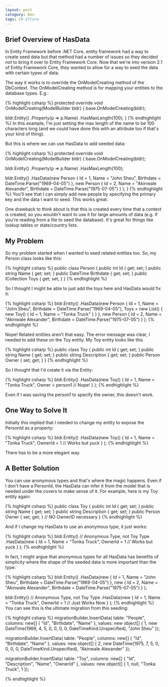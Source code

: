 ```yaml
---
layout: post
category: Dev
tags: C# EfCore 
---
```


## Brief Overview of HasData
In Entity Framework before .NET Core, entity framework had a way to create seed data but that method had a number of issues so they decided not to bring it over to Entity Framework Core. Now that we're into version 2.1 of Entity Framework Core, they wanted to allow for a way to seed the data with certain types of data.

The way it works is to override the OnModelCreating method of the DbContext. The OnModelCreating method is for mapping your entities to the database types. E.g.:

{% highlight csharp %}
protected override void OnModelCreating(ModelBuilder bldr)
{
  base.OnModelCreating(bldr);

  bldr.Entity<Person>()
    .Property(p => p.Name)
    .HasMaxLength(100);
}
{% endhighlight %}
In this example, I'm just setting the max length of the name to be 100 characters long (and we could have done this with an attribute too if that's your kind of thing).

But this is where we can use HasData to add seeded data:

{% highlight csharp %}
protected override void OnModelCreating(ModelBuilder bldr)
{
  base.OnModelCreating(bldr);

  bldr.Entity<Person>()
    .Property(p => p.Name)
    .HasMaxLength(100);

  bldr.Entity<Person>()
    .HasData(new Person
    {
      Id = 1,
      Name = "John Sheu",
      Birthdate = DateTime.Parse("1969-04-05")
    },
    new Person
    {
      Id = 2,
      Name = "Akinwale Alexander",
      Birthdate = DateTime.Parse("1975-07-05")
    }
    );
}
{% endhighlight %}
You'll see that I can simply add new people by specifying the primary key and the data I want to seed. This works great.

One drawback to think about is that this is created every time that a context is created, so you wouldn't want to use it for large amounts of data (e.g. if you're reading from a file to seed the database). It's great for things like lookup tables or state/country lists.

## My Problem
So my problem started when I wanted to seed related entities too. So, my Person class looks like this:

{% highlight csharp %}
  public class Person
  {
    public int Id { get; set; }
    public string Name { get; set; }
    public DateTime Birthdate { get; set; }
    public ICollection<Toy> Toys { get; set; }
  }
{% endhighlight %}

So I thought I might be able to just add the toys here and HasData would fix it:

{% highlight csharp %}
bldr.Entity<Person>()
  .HasData(new Person
  {
    Id = 1,
    Name = "John Sheu",
    Birthdate = DateTime.Parse("1969-04-05"),
    Toys = new List<Toy>()
    {
      new Toy()
      {
        Id = 1,
        Name = "Tonka Truck"
      }
    }
  },
  new Person
  {
    Id = 2,
    Name = "Akinwale Alexander",
    Birthdate = DateTime.Parse("1975-07-05")
  }
);
{% endhighlight %}

Nope! Related entities aren't that easy. The error message was clear, I needed to add these on the Toy entity. My Toy entity looks like this

{% highlight csharp %}
public class Toy
{
  public int Id { get; set; }
  public string Name { get; set; }
  public string Description { get; set; }
  public Person Owner { set; get; }
}
{% endhighlight %}

So I thought that I'd create it via the Entity<Toy>:

{% highlight csharp %}
bldr.Entity<Toy>()
  .HasData(new Toy()
  {
    Id = 1,
    Name = "Tonka Truck",
    Owner = person1 // Nope!
  }
);
{% endhighlight %}

Even if I was saving the person1 to specify the owner, this doesn't work.

## One Way to Solve It
Initially this implied that I needed to change my entity to expose the PersonId as a property:

{% highlight csharp %}
bldr.Entity<Toy>()
  .HasData(new Toy()
  {
    Id = 1,
    Name = "Tonka Truck",
    OwnerId = 1 // Works but yuck
  }
);
{% endhighlight %}

There has to be a more elegant way.

## A Better Solution
You can use anonymous types and that's where the magic happens. Even if I don't have a PersonId, the HasData can infer it from the model that is needed under the covers to make sense of it. For example, here is my Toy entity again:

{% highlight csharp %}
public class Toy
{
  public int Id { get; set; }
  public string Name { get; set; }
  public string Description { get; set; }
  public Person Owner { set; get; }
  // NO OwnerID necessary
}
{% endhighlight %}

And if I change my HasData to use an anonymous type, it just works:

{% highlight csharp %}
bldr.Entity<Toy>()
  // Anonymous Type, not Toy Type
  .HasData(new 
  {
    Id = 1,
    Name = "Tonka Truck",
    OwnerId = 1 // Works but yuck
  }
  );
{% endhighlight %}

In fact, I might argue that anonymous types for all HasData has benefits of simplicity where the shape of the seeded data is more important than the type:

{% highlight csharp %}
bldr.Entity<Person>()
  .HasData(new
  {
    Id = 1,
    Name = "John Sheu",
    Birthdate = DateTime.Parse("1969-04-05")
  },
  new
  {
    Id = 2,
    Name = "Akinwale Alexander",
    Birthdate = DateTime.Parse("1975-07-05")
  }
  );

bldr.Entity<Toy>()
  // Anonymous Type, not Toy Type
  .HasData(new 
  {
    Id = 1,
    Name = "Tonka Truck",
    OwnerId = 1 // Just Works Now
  }
  );
{% endhighlight %}
You can see this is the ultimate migration from this seeding:

{% highlight csharp %}
migrationBuilder.InsertData(
    table: "People",
    columns: new[] { "Id", "Birthdate", "Name" },
    values: new object[] { 
      1, 
      new DateTime(1969, 4, 5, 0, 0, 0, 0, DateTimeKind.Unspecified), 
      "John Sheu" });

migrationBuilder.InsertData(
    table: "People",
    columns: new[] { "Id", "Birthdate", "Name" },
    values: new object[] { 
      2, 
      new DateTime(1975, 7, 5, 0, 0, 0, 0, DateTimeKind.Unspecified), 
      "Akinwale Alexander" });

migrationBuilder.InsertData(
    table: "Toy",
    columns: new[] { "Id", "Description", "Name", "OwnerId" },
    values: new object[] { 1, null, "Tonka Truck", 1 });

{% endhighlight %}
